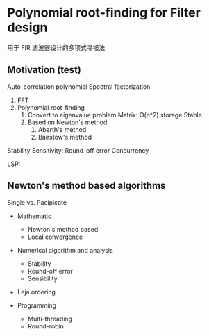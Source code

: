 # Polynomial root-finding for Filter design
用于 FIR 滤波器设计的多项式寻根法


## Motivation (test)

Auto-correlation polynomial
Spectral factorization

1. FFT
2. Polynomial root-finding
   1. Convert to eigenvalue problem
      Matrix: O(n^2) storage
      Stable
   2. Based on Newton's method 
      1. Aberth's method
      2. Bairstow's method

Stability
Sensitivity: Round-off error
Concurrency

LSP:

## Newton's method based algorithms

Single vs. Pacipicate

- Mathematic
  - Newton's method based
  - Local convergence

- Numerical algorithm and analysis
  - Stability
  - Round-off error
  - Sensibility

- Leja ordering

- Programming
  - Multi-threading
  - Round-robin


